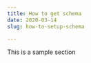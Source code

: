```yaml
---
title: How to get schema
date: 2020-03-14
slug: how-to-setup-schema

---
```

This is a sample section